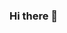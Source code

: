 ### Hi there 👋

<!--
**ShehaniHettiarachchi/ShehaniHettiarachchi** is a ✨ _special_ ✨ repository because its `README.md` (this file) appears on your GitHub profile.

Here are some ideas to get you started:

- 🔭 I’m currently studying Software Engineering at SLIIT
- 🌱 I’m currently learning Mobile Application Development, Springboot & React
-->
